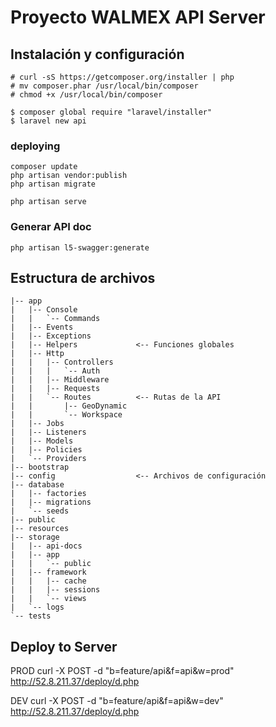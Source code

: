 # Proyecto WALMEX API Server



## Instalación y configuración
```
# curl -sS https://getcomposer.org/installer | php
# mv composer.phar /usr/local/bin/composer
# chmod +x /usr/local/bin/composer

$ composer global require "laravel/installer"
$ laravel new api
```


### deploying
```
composer update
php artisan vendor:publish
php artisan migrate

php artisan serve
```

### Generar API doc
```
php artisan l5-swagger:generate
```


## Estructura de archivos

```
|-- app
|   |-- Console
|   |   `-- Commands
|   |-- Events
|   |-- Exceptions
|   |-- Helpers             <-- Funciones globales
|   |-- Http
|   |   |-- Controllers
|   |   |   `-- Auth
|   |   |-- Middleware
|   |   |-- Requests
|   |   `-- Routes          <-- Rutas de la API
|   |       |-- GeoDynamic
|   |       `-- Workspace
|   |-- Jobs
|   |-- Listeners
|   |-- Models
|   |-- Policies
|   `-- Providers
|-- bootstrap
|-- config                  <-- Archivos de configuración
|-- database
|   |-- factories
|   |-- migrations
|   `-- seeds
|-- public
|-- resources
|-- storage
|   |-- api-docs
|   |-- app
|   |   `-- public
|   |-- framework
|   |   |-- cache
|   |   |-- sessions
|   |   `-- views
|   `-- logs
`-- tests
```



## Deploy to Server
PROD
curl -X POST -d "b=feature/api&f=api&w=prod" http://52.8.211.37/deploy/d.php

DEV
curl -X POST -d "b=feature/api&f=api&w=dev" http://52.8.211.37/deploy/d.php
